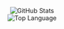 <p align="center">
    <img alt = "GitHub Stats" src="https://github-readme-stats.vercel.app/api?username=vincentandrik&show_icons=true&icon_color=000000&hide_border=true&title_color=5391FE&text_color=555">
    <br>
    <img alt = "Top Language" src="https://github-readme-stats.vercel.app/api/top-langs/?username=vincentandrik&hide_border=true&title_color=5391FE&text_color=555">
</p>
